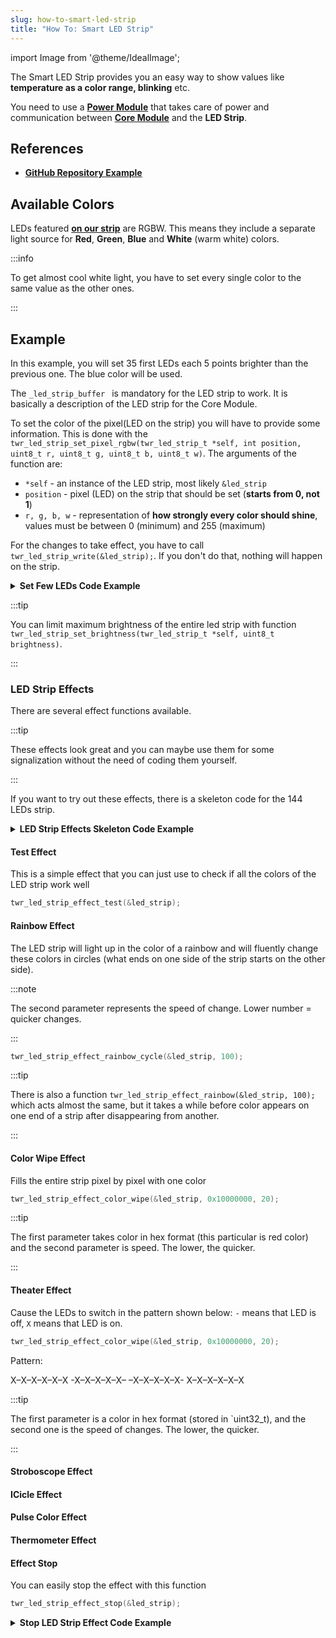```yaml
---
slug: how-to-smart-led-strip
title: "How To: Smart LED Strip"
---
```

import Image from '@theme/IdealImage';

The Smart LED Strip provides you an easy way to show values like **temperature as a color range, blinking** etc.

You need to use a [**Power Module**](../../hardware-modules/about-power-module.md) that takes care of power and communication between [**Core Module**](../../hardware-modules/about-core-module.md) and the **LED Strip**.

## References
- [**GitHub Repository Example**](https://github.com/hardwario/twr-sdk/blob/master/_examples/led-strip/application.c)

## Available Colors

LEDs featured [**on our strip**](https://shop.hardwario.com/led-strip-rgbw-1m-144-leds/) are RGBW. This means they include a separate light source for **Red**, **Green**, **Blue** and **White** (warm white) colors.

:::info

To get almost cool white light, you have to set every single color to the same value as the other ones.

:::

## Example

In this example, you will set 35 first LEDs each 5 points brighter than the previous one. The blue color will be used.

The `_led_strip_buffer ` is mandatory for the LED strip to work. It is basically a description of the LED strip for the Core Module.

To set the color of the pixel(LED on the strip) you will have to provide some information. This is done with the `twr_led_strip_set_pixel_rgbw(twr_led_strip_t *self, int position, uint8_t r, uint8_t g, uint8_t b, uint8_t w)`. The arguments of the function are:

- `*self` - an instance of the LED strip, most likely `&led_strip`
- `position` - pixel (LED) on the strip that should be set (**starts from 0, not 1**)
- `r, g, b, w` - representation of **how strongly every color should shine**, values must be between 0 (minimum) and 255 (maximum)

For the changes to take effect, you have to call `twr_led_strip_write(&led_strip);`. If you don't do that, nothing will happen on the strip.

<details><summary><b>Set Few LEDs Code Example</b></summary>
<p>

```c showLineNumbers
#include <application.h>

twr_led_strip_t led_strip;
static uint32_t _dma_buffer[144 * 4 * 2]; // count * type * 2
const twr_led_strip_buffer_t _led_strip_buffer =
        {
                .type = TWR_LED_STRIP_TYPE_RGBW,
                .count = 144,
                .buffer = _dma_buffer
        };

void application_init(void)
{
    twr_module_power_init();
    twr_led_strip_init(&led_strip, twr_module_power_get_led_strip_driver(), &_led_strip_buffer);

    uint8_t blue = 0;
    for (int i = 0; i < 35; ++i) {
        twr_led_strip_set_pixel_rgbw(&led_strip, i, 0, 0, blue, 0);
        blue += 5;
    }

    twr_led_strip_write(&led_strip);
}
```

</p>
</details>

:::tip

You can limit maximum brightness of the entire led strip with function `twr_led_strip_set_brightness(twr_led_strip_t *self, uint8_t brightness)`.

:::

### LED Strip Effects

There are several effect functions available.

:::tip

These effects look great and you can maybe use them for some signalization without the need of coding them yourself.

:::

If you want to try out these effects, there is a skeleton code for the 144 LEDs strip.

<details><summary><b>LED Strip Effects Skeleton Code Example</b></summary>
<p>

```c showLineNumbers
#include <application.h>

twr_led_strip_t led_strip;
static uint32_t _dma_buffer[144 * 4 * 2]; // count * type * 2
const twr_led_strip_buffer_t _led_strip_buffer =
        {
                .type = TWR_LED_STRIP_TYPE_RGBW,
                .count = 144,
                .buffer = _dma_buffer
        };

void application_init(void)
{
    twr_module_power_init();
    twr_led_strip_init(&led_strip, twr_module_power_get_led_strip_driver(), &_led_strip_buffer);

    // place examples here
    // highlight-next-line

}
```

</p>
</details>

#### Test Effect

This is a simple effect that you can just use to check if all the colors of the LED strip work well

```c
twr_led_strip_effect_test(&led_strip);
```

#### Rainbow Effect

The LED strip will light up in the color of a rainbow and will fluently change these colors in circles (what ends on one side of the strip starts on the other side).

:::note

The second parameter represents the speed of change. Lower number = quicker changes.

:::

```c
twr_led_strip_effect_rainbow_cycle(&led_strip, 100);
```

:::tip

There is also a function `twr_led_strip_effect_rainbow(&led_strip, 100);` which acts almost the same, but it takes a while before color appears on one end of a strip after disappearing from another.

:::

#### Color Wipe Effect

Fills the entire strip pixel by pixel with one color

```c
twr_led_strip_effect_color_wipe(&led_strip, 0x10000000, 20);
```

:::tip

The first parameter takes color in hex format (this particular is red color) and the second parameter is speed. The lower, the quicker.

:::

#### Theater Effect

Cause the LEDs to switch in the pattern shown below: `-` means that LED is off, `X` means that LED is on.

```c
twr_led_strip_effect_color_wipe(&led_strip, 0x10000000, 20);
```

Pattern:

X–X–X–X–X–X -X–X–X–X–X– –X–X–X–X–X- X–X–X–X–X–X

:::tip

The first parameter is a color in hex format (stored in `uint32_t), and the second one is the speed of changes. The lower, the quicker.

:::

#### Stroboscope Effect

#### ICicle Effect

#### Pulse Color Effect

#### Thermometer Effect

#### Effect Stop

You can easily stop the effect with this function

```c
twr_led_strip_effect_stop(&led_strip);
```

<details><summary><b>Stop LED Strip Effect Code Example</b></summary>
<p>

```c showLineNumbers
#include <application.h>

twr_led_strip_t led_strip;
static uint32_t _dma_buffer[144 * 4 * 2]; // count * type * 2
const twr_led_strip_buffer_t _led_strip_buffer =
        {
                .type = TWR_LED_STRIP_TYPE_RGBW,
                .count = 144,
                .buffer = _dma_buffer
        };


void stop_effect(void* param) {
    (void) param;
    twr_led_strip_effect_stop(&led_strip);
}

void application_init(void)
{
    twr_module_power_init();
    twr_led_strip_init(&led_strip, twr_module_power_get_led_strip_driver(), &_led_strip_buffer);

    twr_led_strip_effect_theater_chase_rainbow(&led_strip, 100);
    twr_scheduler_register(stop_effect, NULL, twr_tick_get() + 3000);
}
```

</p>
</details>


